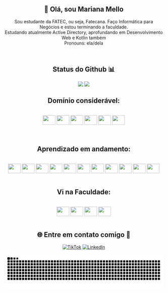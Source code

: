 <div align="center">
  
## 💫 Olá, sou Mariana Mello
Sou estudante da FATEC, ou seja, Fatecana. Faço Informática para Negócios e estou terminando a faculdade. <br>Estudando atualmente Active Directory, aprofundando em Desenvolvimento Web e Kotlin também<br>Pronouns: ela/dela

</div>
<br>

<div align="center">
  
## Status do Github 📊
<div>
  <img width="50%" src="https://github-readme-stats.vercel.app/api?username=mariih42&theme=ambient_gradient&hide_border=false&include_all_commits=false&count_private=false"/>
  <img width="40%" src= "https://github-readme-stats.vercel.app/api/top-langs/?username=mariih42&theme=ambient_gradient&hide_border=false&include_all_commits=false&count_private=false&layout=compact">
</div>
</div>

<div align="center">
  
## Domínio considerável:

<div style="display: inline_block"><br>
  <img align="center" height="30" width="40" src="https://cdn.jsdelivr.net/gh/devicons/devicon@latest/icons/html5/html5-original.svg">
  <img align="center" height="30" width="40" src="https://cdn.jsdelivr.net/gh/devicons/devicon@latest/icons/bash/bash-original.svg">
  <img align="center" height="30" width="40" src="https://cdn.jsdelivr.net/gh/devicons/devicon@latest/icons/debian/debian-original.svg">
  <img align="center" height="30" width="40" src="https://cdn.jsdelivr.net/gh/devicons/devicon@latest/icons/ubuntu/ubuntu-original.svg">
  <img align="center" height="30" width="40" src="https://cdn.jsdelivr.net/gh/devicons/devicon@latest/icons/git/git-original.svg">
  <img align="center" height="30" width="40" src="https://cdn.jsdelivr.net/gh/devicons/devicon@latest/icons/github/github-original.svg"/>
</div>
</div><br><br>

<div align="center">
  
## Aprendizado em andamento:

<div style="display: inline_block"><br>
  <img align="center" height="30" width="40" src="https://cdn.jsdelivr.net/gh/devicons/devicon@latest/icons/css3/css3-original.svg">
  <img align="center" height="30" width="40" src="https://cdn.jsdelivr.net/gh/devicons/devicon@latest/icons/javascript/javascript-original.svg" />
  <img align="center" height="30" width="40" src="https://cdn.jsdelivr.net/gh/devicons/devicon@latest/icons/kotlin/kotlin-original.svg" />
  <img align="center" height="30" width="40" src="https://cdn.jsdelivr.net/gh/devicons/devicon@latest/icons/mariadb/mariadb-original.svg" />
  <img align="center" height="30" width="40" src="https://cdn.jsdelivr.net/gh/devicons/devicon@latest/icons/mysql/mysql-original.svg" />
  <img align="center" height="30" width="40" src="https://cdn.jsdelivr.net/gh/devicons/devicon@latest/icons/npm/npm-original-wordmark.svg" />
  <img align="center" height="30" width="40" src="https://cdn.jsdelivr.net/gh/devicons/devicon@latest/icons/php/php-original.svg" />
  <img align="center" height="30" width="40" src="https://cdn.jsdelivr.net/gh/devicons/devicon@latest/icons/react/react-original.svg" />
  <img align="center" height="30" width="40" src="https://cdn.jsdelivr.net/gh/devicons/devicon@latest/icons/typescript/typescript-original.svg" />
  <img align="center" height="30" width="40" src="https://cdn.jsdelivr.net/gh/devicons/devicon@latest/icons/python/python-original.svg" />
  <img align="center" height="30" width="40" src="https://cdn.jsdelivr.net/gh/devicons/devicon@latest/icons/archlinux/archlinux-original.svg" />
</div>
</div>
<br>

<div align="center">
  
## Vi na Faculdade:
<div style="display: inline_block"><br>
  <img align="center" height="30" width="40" src="https://cdn.jsdelivr.net/gh/devicons/devicon@latest/icons/java/java-original.svg" />
  <img align="center" height="30" width="40" src="https://cdn.jsdelivr.net/gh/devicons/devicon@latest/icons/flutter/flutter-original.svg" />
  <img align="center" height="30" width="40" src="https://cdn.jsdelivr.net/gh/devicons/devicon@latest/icons/microsoftsqlserver/microsoftsqlserver-original.svg" />
  <img align="center" height="30" width="40" src="https://cdn.jsdelivr.net/gh/devicons/devicon@latest/icons/c/c-original.svg" />
</div>
</div>
<br>

<div align="center">

## 🌐 Entre em contato comigo 🍬
[![TikTok](https://img.shields.io/badge/TikTok-%23000000.svg?logo=tiktok&logoColor=white)](https://www.tiktok.com/@cadernoebytes) [![LinkedIn](https://img.shields.io/badge/LinkedIn-%230077B5.svg?logo=linkedin&logoColor=white)](https://www.linkedin.com/in/mariana-mello-0123101ba/) 

</div>

<div align="center">
    
  ![snake gif](https://github.com/TechnologyHell/TechnologyHell/blob/output/github-snake-dark.svg)
</div>
